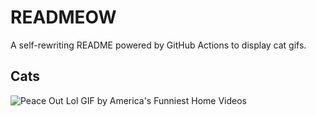 # READMEOW

A self-rewriting README powered by GitHub Actions to display cat gifs.

## Cats

![Peace Out Lol GIF by America's Funniest Home Videos](https://media3.giphy.com/media/l4KibK3JwaVo0CjDO/200.gif?cid=9acd02da5pz9w9p2a0ejgnln8fqy22exd0sj2rqivaj1mtig&ep=v1_gifs_search&rid=200.gif&ct=g)

